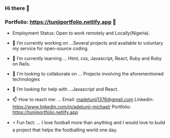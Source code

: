 ### Hi there 👋
### Portfolio: https://tunjiportfolio.netlify.app 👨



- Employment Status: Open to work remotely and Locally(Nigeria).

- 🔭 I’m currently working on ...Several projects and available to voluntary my service for open-source coding.
- 🌱 I’m currently learning ... Html, css, Javascript, React, Ruby and Ruby on Rails.
- 👯 I'm looking to collaborate on ... Projects involving the aforementioned technologies
- 🤔 I’m looking for help with ...Javascript and React.
- 📫 How to reach me: ... Email: madetunji1376@gmail.com Linkedin: https://www.linkedin.com/in/adetunji-michael/ Portfolio: https://tunjiportfolio.netlify.app
- ⚡ Fun fact: ... I love football more than anything and I would love to build a project that helps the footballing world one day.
